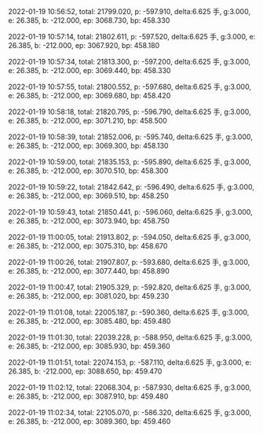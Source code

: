 2022-01-19 10:56:52, total: 21799.020, p: -597.910, delta:6.625 手, g:3.000, e: 26.385, b: -212.000, ep: 3068.730, bp: 458.330

2022-01-19 10:57:14, total: 21802.611, p: -597.520, delta:6.625 手, g:3.000, e: 26.385, b: -212.000, ep: 3067.920, bp: 458.180

2022-01-19 10:57:34, total: 21813.300, p: -597.200, delta:6.625 手, g:3.000, e: 26.385, b: -212.000, ep: 3069.440, bp: 458.330

2022-01-19 10:57:55, total: 21800.552, p: -597.680, delta:6.625 手, g:3.000, e: 26.385, b: -212.000, ep: 3069.680, bp: 458.420

2022-01-19 10:58:18, total: 21820.795, p: -596.790, delta:6.625 手, g:3.000, e: 26.385, b: -212.000, ep: 3071.210, bp: 458.500

2022-01-19 10:58:39, total: 21852.006, p: -595.740, delta:6.625 手, g:3.000, e: 26.385, b: -212.000, ep: 3069.300, bp: 458.130

2022-01-19 10:59:00, total: 21835.153, p: -595.890, delta:6.625 手, g:3.000, e: 26.385, b: -212.000, ep: 3070.510, bp: 458.300

2022-01-19 10:59:22, total: 21842.642, p: -596.490, delta:6.625 手, g:3.000, e: 26.385, b: -212.000, ep: 3069.510, bp: 458.250

2022-01-19 10:59:43, total: 21850.441, p: -596.060, delta:6.625 手, g:3.000, e: 26.385, b: -212.000, ep: 3073.940, bp: 458.750

2022-01-19 11:00:05, total: 21913.802, p: -594.050, delta:6.625 手, g:3.000, e: 26.385, b: -212.000, ep: 3075.310, bp: 458.670

2022-01-19 11:00:26, total: 21907.807, p: -593.680, delta:6.625 手, g:3.000, e: 26.385, b: -212.000, ep: 3077.440, bp: 458.890

2022-01-19 11:00:47, total: 21905.329, p: -592.820, delta:6.625 手, g:3.000, e: 26.385, b: -212.000, ep: 3081.020, bp: 459.230

2022-01-19 11:01:08, total: 22005.187, p: -590.360, delta:6.625 手, g:3.000, e: 26.385, b: -212.000, ep: 3085.480, bp: 459.480

2022-01-19 11:01:30, total: 22039.228, p: -588.950, delta:6.625 手, g:3.000, e: 26.385, b: -212.000, ep: 3085.930, bp: 459.360

2022-01-19 11:01:51, total: 22074.153, p: -587.110, delta:6.625 手, g:3.000, e: 26.385, b: -212.000, ep: 3088.650, bp: 459.470

2022-01-19 11:02:12, total: 22068.304, p: -587.930, delta:6.625 手, g:3.000, e: 26.385, b: -212.000, ep: 3087.910, bp: 459.480

2022-01-19 11:02:34, total: 22105.070, p: -586.320, delta:6.625 手, g:3.000, e: 26.385, b: -212.000, ep: 3089.360, bp: 459.460